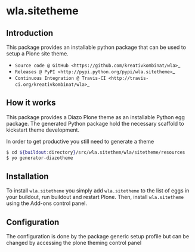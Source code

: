 # wla.sitetheme

## Introduction

This package provides an installable python package that can be used to setup
a Plone site theme.

* `Source code @ GitHub <https://github.com/kreativkombinat/wla>`_
* `Releases @ PyPI <http://pypi.python.org/pypi/wla.sitetheme>`_
* `Continuous Integration @ Travis-CI <http://travis-ci.org/kreativkombinat/wla>`_

## How it works

This package provides a Diazo Plone theme as an installable Python egg package.
The generated Python package hold the necessary scaffold to kickstart theme
development.

In order to get productive you still need to generate a theme

```bash
$ cd ${buildout:directory}/src/wla.sitethem/wla/sitetheme/resources
$ yo generator-diazotheme

```


## Installation

To install `wla.sitetheme` you simply add ``wla.sitetheme``
to the list of eggs in your buildout, run buildout and restart Plone.
Then, install `wla.sitetheme` using the Add-ons control panel.


## Configuration

The configuration is done by the package generic setup profile but can be changed by accessing the plone theming control panel

